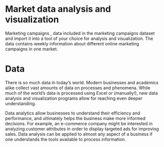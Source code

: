 # Market data analysis and visualization

Marketing campaigns  , data included in the marketing campaigns dataset and import it into a tool of your choice for analysis and visualization. The data contains weekly information about different online marketing campaigns in one market.

# Data

There is so much data in today’s world. Modern businesses and academics alike collect vast amounts of data on processes and phenomena. While much of the world’s data is processed using Excel or (manually!), new data analysis and visualization programs allow for reaching even deeper understanding.

Data analytics allow businesses to understand their efficiency and performance, and ultimately helps the business make more informed decisions. For example, an e-commerce company might be interested in analyzing customer attributes in order to display targeted ads for improving sales. Data analysis can be applied to almost any aspect of a business if one understands the tools available to process information.
